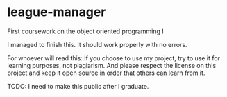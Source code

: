 # league-manager
First coursework on the object oriented programming I

I managed to finish this.
It should work properly with no errors.

For whoever will read this: If you choose to use my project, try to use it for learning purposes, not plagiarism.
And please respect the license on this project and keep it open source in order that others can learn from it.

TODO: I need to make this public after I graduate.
